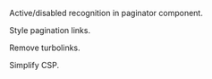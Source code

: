 
Active/disabled recognition in paginator component.

Style pagination links.

Remove turbolinks.

Simplify CSP.

